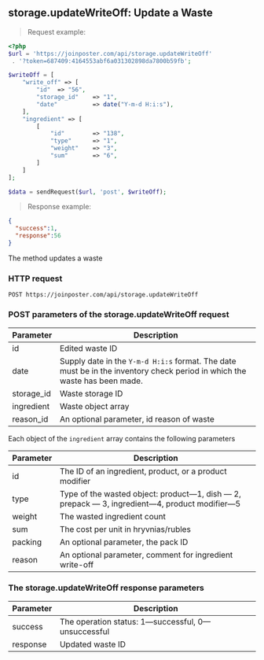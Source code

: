 ## storage.updateWriteOff: Update a Waste

> Request example:

```php
<?php
$url = 'https://joinposter.com/api/storage.updateWriteOff'
 . '?token=687409:4164553abf6a031302898da7800b59fb';

$writeOff = [
    "write_off" => [
        "id"  => "56",
        "storage_id"    => "1",
        "date"          => date("Y-m-d H:i:s"),
    ],
    "ingredient" => [
        [
            "id"        => "138",
            "type"      => "1",
            "weight"    => "3",
            "sum"       => "6",
        ]
    ]
];

$data = sendRequest($url, 'post', $writeOff);
```

> Response example:

```json
{
  "success":1,
  "response":56
}
```

The method updates a waste

### HTTP request

`POST https://joinposter.com/api/storage.updateWriteOff`

### POST parameters of the storage.updateWriteOff request

Parameter | Description
--------- | -----------
id | Edited waste ID
date | Supply date in the `Y-m-d H:i:s` format. The date must be in the inventory check period in which the waste has been made.
storage_id | Waste storage ID
ingredient | Waste object array
reason_id | An optional parameter, id reason of waste

Each object of the `ingredient` array contains the following parameters

Parameter | Description
--------- | -----------
id | The ID of an ingredient, product, or a product modifier
type | Type of the wasted object: product—1, dish — 2, prepack — 3, ingredient—4, product modifier—5
weight | The wasted ingredient count
sum | The cost per unit in hryvnias/rubles
packing | An optional parameter, the pack ID
reason | An optional parameter, comment for ingredient write-off

### The storage.updateWriteOff response parameters

Parameter | Description
--------- | -----------
success | The operation status: 1—successful, 0—unsuccessful
response | Updated waste ID

